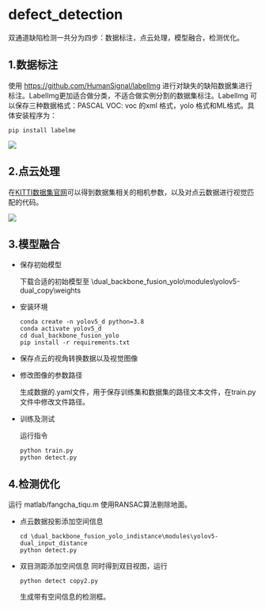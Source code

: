 # defect_detection
双通道缺陷检测一共分为四步：数据标注，点云处理，模型融合，检测优化。
## 1.数据标注
使用 https://github.com/HumanSignal/labelImg 进行对缺失的缺陷数据集进行标注。LabelImg更加适合做分类，不适合做实例分割的数据集标注。LabelImg 可以保存三种数据格式：PASCAL VOC: voc 的xml 格式，yolo 格式和ML格式。具体安装程序为：
```
pip install labelme
```
![](https://github.com/LingWei-Zhou/defect_detection/assets/108880900/0d58401a-7c94-4c5e-be9c-6397495b8e35)

## 2.点云处理
在[KITTI数据集官网](https://www.cvlibs.net/datasets/kitti/raw_data.php)可以得到数据集相关的相机参数，以及对点云数据进行视觉匹配的代码。

![](https://github.com/LingWei-Zhou/defect_detection/assets/108880900/fba9b7f4-1403-4c67-8c91-c7223a511604)

## 3.模型融合
- 保存初始模型 <br>

  下载合适的初始模型至 \dual_backbone_fusion_yolo\modules\yolov5-dual_copy\weights 

- 安装环境 <br>

  ```
  conda create -n yolov5_d python=3.8
  conda activate yolov5_d
  cd dual_backbone_fusion_yolo
  pip install -r requirements.txt
  ```
- 保存点云的视角转换数据以及视觉图像
  
- 修改图像的参数路径

  生成数据的.yaml文件，用于保存训练集和数据集的路径文本文件，在train.py文件中修改文件路径。

- 训练及测试

  运行指令
  ```
  python train.py
  python detect.py
  ```
## 4.检测优化
运行 matlab/fangcha_tiqu.m 使用RANSAC算法剔除地面。

- 点云数据投影添加空间信息
  ```
  cd \dual_backbone_fusion_yolo_indistance\modules\yolov5-dual_input_distance
  python detect.py
  ```
- 双目测距添加空间信息
  同时得到双目视图，运行
  ```
  python detect copy2.py
  ```
  生成带有空间信息的检测框。
